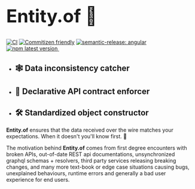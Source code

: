 <h1 style="font-size: 3rem;">Entity.of 👻</h1>

[![CI](https://github.com/AlexandruCalinica/Entity.of/actions/workflows/workflow.yaml/badge.svg?branch=main)](https://github.com/AlexandruCalinica/Entity.of/actions/workflows/workflow.yaml)
[![Commitizen friendly](https://img.shields.io/badge/commitizen-friendly-brightgreen.svg)](http://commitizen.github.io/cz-cli/)
[![semantic-release: angular](https://img.shields.io/badge/semantic--release-angular-e10079?logo=semantic-release)](https://github.com/semantic-release/semantic-release)
<a href="https://www.npmjs.com/package/entity-of">
  <img alt="npm latest version" src="https://img.shields.io/npm/v/entity-of/latest.svg">
</a>
<A href="https://www.npmjs.com/package/entity-of">
  <img alt="" src="https://img.shields.io/npm/l/entity-of" />
</a>

- ## 🕸 Data inconsistency catcher
- ## 🦾 Declarative API contract enforcer
- ## 🛠 Standardized object constructor

**Entity.of** ensures that the data received over the wire matches your expectations. When it doesn't you'll know first. 🚨

The motivation behind **Entity.of** comes from first degree encounters with broken APIs, out-of-date REST api documentations, unsynchronized graphql schemas + resolvers, third party services releasing breaking changes, and many more text-book or edge case situations causing bugs, unexplained behaviours, runtime errors and generally a bad user experience for end users.
